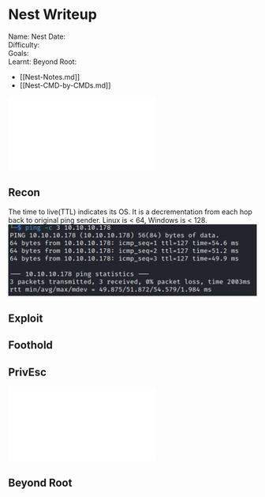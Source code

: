 # Nest Writeup

Name: Nest
Date:  
Difficulty:  
Goals:  
Learnt:
Beyond Root:

- [[Nest-Notes.md]]
- [[Nest-CMD-by-CMDs.md]]


![](Nest-map.excalidraw.md)

## Recon

The time to live(TTL) indicates its OS. It is a decrementation from each hop back to original ping sender. Linux is < 64, Windows is < 128.
![ping](HackTheBox/Retired-Machines/Nest/Screenshots/ping.png)
	
## Exploit

## Foothold

## PrivEsc

![](Nest-map.excalidraw.md)

## Beyond Root



